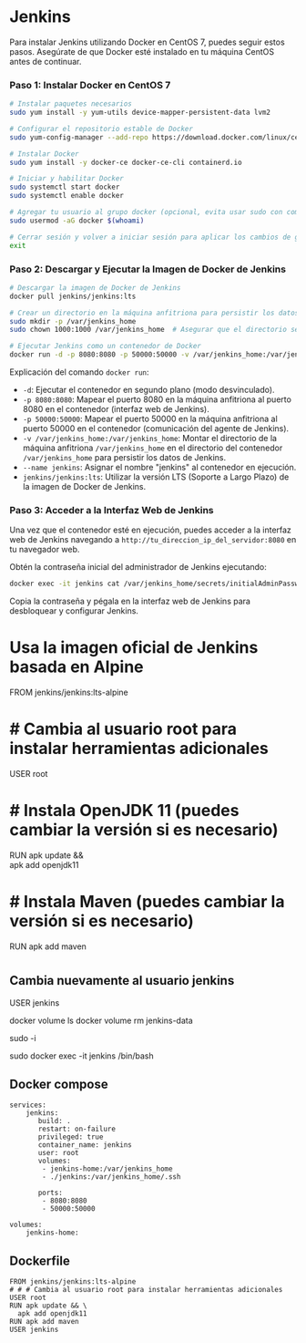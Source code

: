 # Jenkins

Para instalar Jenkins utilizando Docker en CentOS 7, puedes seguir estos pasos. Asegúrate de que Docker esté instalado en tu máquina CentOS antes de continuar.

### Paso 1: Instalar Docker en CentOS 7

```bash
# Instalar paquetes necesarios
sudo yum install -y yum-utils device-mapper-persistent-data lvm2

# Configurar el repositorio estable de Docker
sudo yum-config-manager --add-repo https://download.docker.com/linux/centos/docker-ce.repo

# Instalar Docker
sudo yum install -y docker-ce docker-ce-cli containerd.io

# Iniciar y habilitar Docker
sudo systemctl start docker
sudo systemctl enable docker

# Agregar tu usuario al grupo docker (opcional, evita usar sudo con comandos de docker)
sudo usermod -aG docker $(whoami)

# Cerrar sesión y volver a iniciar sesión para aplicar los cambios de grupo
exit
```

### Paso 2: Descargar y Ejecutar la Imagen de Docker de Jenkins

```bash
# Descargar la imagen de Docker de Jenkins
docker pull jenkins/jenkins:lts

# Crear un directorio en la máquina anfitriona para persistir los datos de Jenkins
sudo mkdir -p /var/jenkins_home
sudo chown 1000:1000 /var/jenkins_home  # Asegurar que el directorio sea propiedad del usuario de Jenkins en el contenedor

# Ejecutar Jenkins como un contenedor de Docker
docker run -d -p 8080:8080 -p 50000:50000 -v /var/jenkins_home:/var/jenkins_home --name jenkins jenkins/jenkins:lts
```

Explicación del comando `docker run`:

- `-d`: Ejecutar el contenedor en segundo plano (modo desvinculado).
- `-p 8080:8080`: Mapear el puerto 8080 en la máquina anfitriona al puerto 8080 en el contenedor (interfaz web de Jenkins).
- `-p 50000:50000`: Mapear el puerto 50000 en la máquina anfitriona al puerto 50000 en el contenedor (comunicación del agente de Jenkins).
- `-v /var/jenkins_home:/var/jenkins_home`: Montar el directorio de la máquina anfitriona `/var/jenkins_home` en el directorio del contenedor `/var/jenkins_home` para persistir los datos de Jenkins.
- `--name jenkins`: Asignar el nombre "jenkins" al contenedor en ejecución.
- `jenkins/jenkins:lts`: Utilizar la versión LTS (Soporte a Largo Plazo) de la imagen de Docker de Jenkins.

### Paso 3: Acceder a la Interfaz Web de Jenkins

Una vez que el contenedor esté en ejecución, puedes acceder a la interfaz web de Jenkins navegando a `http://tu_direccion_ip_del_servidor:8080` en tu navegador web.

Obtén la contraseña inicial del administrador de Jenkins ejecutando:

```bash
docker exec -it jenkins cat /var/jenkins_home/secrets/initialAdminPassword
```

Copia la contraseña y pégala en la interfaz web de Jenkins para desbloquear y configurar Jenkins.

# Usa la imagen oficial de Jenkins basada en Alpine

FROM jenkins/jenkins:lts-alpine

#

# # Cambia al usuario root para instalar herramientas adicionales

USER root

#

# # Instala OpenJDK 11 (puedes cambiar la versión si es necesario)

RUN apk update && \
 apk add openjdk11

#

# # Instala Maven (puedes cambiar la versión si es necesario)

RUN apk add maven

#

## Cambia nuevamente al usuario jenkins

USER jenkins

docker volume ls
docker volume rm jenkins-data

sudo -i

sudo docker exec -it jenkins /bin/bash

## Docker compose

```
services:
    jenkins:
       build: .
       restart: on-failure
       privileged: true
       container_name: jenkins
       user: root
       volumes:
        - jenkins-home:/var/jenkins_home
        - ./jenkins:/var/jenkins_home/.ssh

       ports:
        - 8080:8080
        - 50000:50000

volumes:
    jenkins-home:
```

## Dockerfile

```
FROM jenkins/jenkins:lts-alpine
# # # Cambia al usuario root para instalar herramientas adicionales
USER root
RUN apk update && \
  apk add openjdk11
RUN apk add maven
USER jenkins
```
